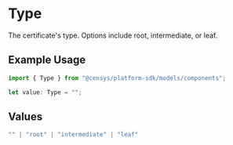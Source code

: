 # Type

The certificate's type. Options include root, intermediate, or leaf.

## Example Usage

```typescript
import { Type } from "@censys/platform-sdk/models/components";

let value: Type = "";
```

## Values

```typescript
"" | "root" | "intermediate" | "leaf"
```